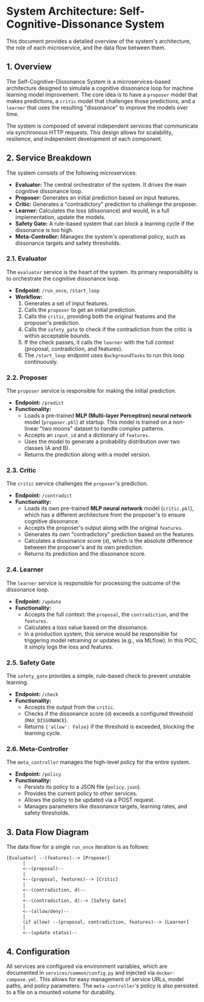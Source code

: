 # System Architecture: Self-Cognitive-Dissonance System

This document provides a detailed overview of the system's architecture, the role of each microservice, and the data flow between them.

## 1. Overview

The Self-Cognitive-Dissonance System is a microservices-based architecture designed to simulate a cognitive dissonance loop for machine learning model improvement. The core idea is to have a `proposer` model that makes predictions, a `critic` model that challenges those predictions, and a `learner` that uses the resulting "dissonance" to improve the models over time.

The system is composed of several independent services that communicate via synchronous HTTP requests. This design allows for scalability, resilience, and independent development of each component.

## 2. Service Breakdown

The system consists of the following microservices:

-   **Evaluator:** The central orchestrator of the system. It drives the main cognitive dissonance loop.
-   **Proposer:** Generates an initial prediction based on input features.
-   **Critic:** Generates a "contradictory" prediction to challenge the proposer.
-   **Learner:** Calculates the loss (dissonance) and would, in a full implementation, update the models.
-   **Safety Gate:** A rule-based system that can block a learning cycle if the dissonance is too high.
-   **Meta-Controller:** Manages the system's operational policy, such as dissonance targets and safety thresholds.

### 2.1. Evaluator

The `evaluator` service is the heart of the system. Its primary responsibility is to orchestrate the cognitive dissonance loop.

-   **Endpoint:** `/run_once`, `/start_loop`
-   **Workflow:**
    1.  Generates a set of input features.
    2.  Calls the `proposer` to get an initial prediction.
    3.  Calls the `critic`, providing both the original features and the proposer's prediction.
    4.  Calls the `safety_gate` to check if the contradiction from the critic is within acceptable bounds.
    5.  If the check passes, it calls the `learner` with the full context (proposal, contradiction, and features).
    6.  The `/start_loop` endpoint uses `BackgroundTasks` to run this loop continuously.

### 2.2. Proposer

The `proposer` service is responsible for making the initial prediction.

-   **Endpoint:** `/predict`
-   **Functionality:**
    -   Loads a pre-trained **MLP (Multi-layer Perceptron) neural network** model (`proposer.pkl`) at startup. This model is trained on a non-linear "two moons" dataset to handle complex patterns.
    -   Accepts an `input_id` and a dictionary of `features`.
    -   Uses the model to generate a probability distribution over two classes (A and B).
    -   Returns the prediction along with a model version.

### 2.3. Critic

The `critic` service challenges the `proposer`'s prediction.

-   **Endpoint:** `/contradict`
-   **Functionality:**
    -   Loads its own pre-trained **MLP neural network** model (`critic.pkl`), which has a different architecture from the proposer's to ensure cognitive dissonance.
    -   Accepts the proposer's output along with the original `features`.
    -   Generates its own "contradictory" prediction based on the features.
    -   Calculates a dissonance score (`d`), which is the absolute difference between the proposer's and its own prediction.
    -   Returns its prediction and the dissonance score.

### 2.4. Learner

The `learner` service is responsible for processing the outcome of the dissonance loop.

-   **Endpoint:** `/update`
-   **Functionality:**
    -   Accepts the full context: the `proposal`, the `contradiction`, and the `features`.
    -   Calculates a loss value based on the dissonance.
    -   In a production system, this service would be responsible for triggering model retraining or updates (e.g., via MLflow). In this POC, it simply logs the loss and features.

### 2.5. Safety Gate

The `safety_gate` provides a simple, rule-based check to prevent unstable learning.

-   **Endpoint:** `/check`
-   **Functionality:**
    -   Accepts the output from the `critic`.
    -   Checks if the dissonance score (`d`) exceeds a configured threshold (`MAX_DISSONANCE`).
    -   Returns `{'allow': False}` if the threshold is exceeded, blocking the learning cycle.

### 2.6. Meta-Controller

The `meta_controller` manages the high-level policy for the entire system.

-   **Endpoint:** `/policy`
-   **Functionality:**
    -   Persists its policy to a JSON file (`policy.json`).
    -   Provides the current policy to other services.
    -   Allows the policy to be updated via a POST request.
    -   Manages parameters like dissonance targets, learning rates, and safety thresholds.

## 3. Data Flow Diagram

The data flow for a single `run_once` iteration is as follows:

```
[Evaluator] --(features)--> [Proposer]
      |
      <--(proposal)--
      |
      +--(proposal, features)--> [Critic]
      |
      <--(contradiction, d)--
      |
      +--(contradiction, d)--> [Safety Gate]
      |
      <--(allow/deny)--
      |
      (if allow) --(proposal, contradiction, features)--> [Learner]
      |
      <--(update status)--
```

## 4. Configuration

All services are configured via environment variables, which are documented in `services/common/config.py` and injected via `docker-compose.yml`. This allows for easy management of service URLs, model paths, and policy parameters. The `meta-controller`'s policy is also persisted to a file on a mounted volume for durability.